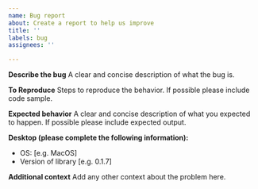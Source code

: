 ```yaml
---
name: Bug report
about: Create a report to help us improve
title: ''
labels: bug
assignees: ''

---
```


**Describe the bug**
A clear and concise description of what the bug is.

**To Reproduce**
Steps to reproduce the behavior. If possible please include code sample.

**Expected behavior**
A clear and concise description of what you expected to happen. If possible please include expected output.


**Desktop (please complete the following information):**
 - OS: [e.g. MacOS]
 - Version of library [e.g. 0.1.7]

**Additional context**
Add any other context about the problem here.
